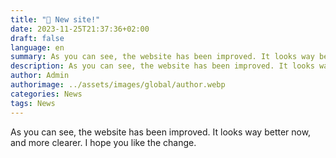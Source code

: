 ```yaml
---
title: "🥳 New site!"
date: 2023-11-25T21:37:36+02:00
draft: false
language: en
summary: As you can see, the website has been improved. It looks way better now, and more clearer. I hope you like the change.
description: As you can see, the website has been improved. It looks way better now, and more clearer. I hope you like the change.
author: Admin
authorimage: ../assets/images/global/author.webp
categories: News
tags: News
---
```


As you can see, the website has been improved. It looks way better now, and more clearer. I hope you like the change.
